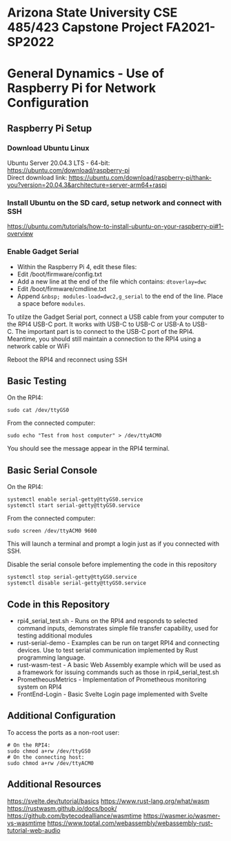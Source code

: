 # Arizona State University CSE 485/423 Capstone Project FA2021-SP2022
# General Dynamics - Use of Raspberry Pi for Network Configuration

## Raspberry Pi Setup

### Download Ubuntu Linux
Ubuntu Server 20.04.3 LTS - 64-bit: https://ubuntu.com/download/raspberry-pi \
Direct download link: https://ubuntu.com/download/raspberry-pi/thank-you?version=20.04.3&architecture=server-arm64+raspi

### Install Ubuntu on the SD card, setup network and connect with SSH
https://ubuntu.com/tutorials/how-to-install-ubuntu-on-your-raspberry-pi#1-overview

### Enable Gadget Serial
- Within the Raspberry Pi 4, edit these files:
- Edit /boot/firmware/config.txt  
- Add a new line at the end of the file which contains: 
```dtoverlay=dwc```
- Edit /boot/firmware/cmdline.txt  
- Append ```&nbsp; modules-load=dwc2,g_serial``` to the end of the line. Place a space before ```modules```.

To utilze the Gadget Serial port, connect a USB cable from your computer to the RPI4 USB-C port. It works with USB-C to USB-C or USB-A to USB-C. The important part is to connect to the USB-C port of the RPI4. Meantime, you should still maintain a connection to the RPI4 using a network cable or WiFi

Reboot the RPI4 and reconnect using SSH

## Basic Testing
On the RPI4:
```
sudo cat /dev/ttyGS0
```
From the connected computer:
```
sudo echo "Test from host computer" > /dev/ttyACM0
```
You should see the message appear in the RPI4 terminal.

## Basic Serial Console
On the RPI4: 
```
systemctl enable serial-getty@ttyGS0.service
systemctl start serial-getty@ttyGS0.service
```
From the connected computer: 
```
sudo screen /dev/ttyACM0 9600
```
This will launch a terminal and prompt a login just as if you connected with SSH.

Disable the serial console before implementing the code in this repository
```
systemctl stop serial-getty@ttyGS0.service
systemctl disable serial-getty@ttyGS0.service
```

## Code in this Repository
- rpi4_serial_test.sh - Runs on the RPI4 and responds to selected command inputs, demonstrates simple file transfer capability, used for testing additional modules
- rust-serial-demo - Examples can be run on target RPI4 and connecting devices. Use to test serial communication implemented by Rust programming language.
- rust-wasm-test - A basic Web Assembly example which will be used as a framework for issuing commands such as those in rpi4_serial_test.sh
- PrometheousMetrics - Implementation of Prometheous monitoring system on RPI4
- FrontEnd-Login - Basic Svelte Login page implemented with Svelte

## Additional Configuration
To access the ports as a non-root user: 
```
# On the RPI4: 
sudo chmod a+rw /dev/ttyGS0
# On the connecting host:
sudo chmod a+rw /dev/ttyACM0
```
## Additional Resources

https://svelte.dev/tutorial/basics
https://www.rust-lang.org/what/wasm
https://rustwasm.github.io/docs/book/
https://github.com/bytecodealliance/wasmtime
https://wasmer.io/wasmer-vs-wasmtime
https://www.toptal.com/webassembly/webassembly-rust-tutorial-web-audio
